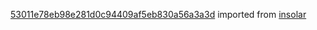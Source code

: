 [53011e78eb98e281d0c94409af5eb830a56a3a3d](https://github.com/insolar/insolar/commit/53011e78eb98e281d0c94409af5eb830a56a3a3d) imported from [insolar](https://github.com/insolar/insolar)
